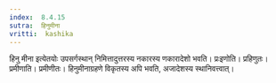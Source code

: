 ```yaml
---
index:  8.4.15
sutra:  हिनुमीना
vritti:  kashika 
---
```


हिनु मीना इत्येतयोः उपसर्गस्थान् निमित्तादुत्तरस्य नकारस्य णकारादेशो भवति। प्रःइणोति। प्रहिणुतः। प्रमीणाति। प्रमीणीतः। हिनुमीनाग्रहणे विकृतस्य अपि भवति, अजादेशस्य स्थानिवत्त्वात्।


